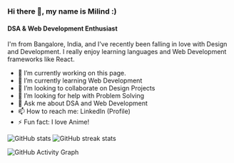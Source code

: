 ### Hi there 👋, my name is Milind :)

#### DSA & Web Development Enthusiast

I'm from Bangalore, India, and I've recently been falling in love with Design and Development. I really enjoy learning languages and Web Development frameworks like React.

- 🔭 I’m currently working on this page.
- 🌱 I’m currently learning Web Development
- 👯 I’m looking to collaborate on Design Projects
- 🤔 I’m looking for help with Problem Solving
- 💬 Ask me about DSA and Web Development
- 📫 How to reach me: LinkedIn (Profile)
- ⚡ Fun fact: I love Anime!

![GitHub stats](https://github-readme-stats.vercel.app/api?username=thatbeautifuldream&show_icons=true) ![GitHub streak stats](https://github-readme-streak-stats.herokuapp.com/?user=thatbeautifuldream)

![GitHub Activity Graph](https://activity-graph.herokuapp.com/graph?username=thatbeautifuldream)

